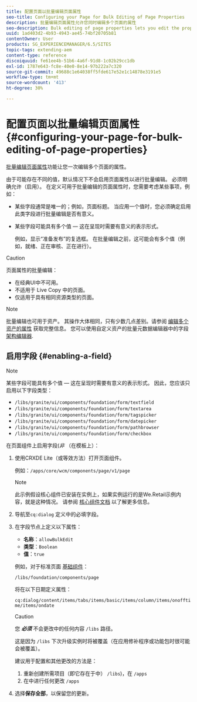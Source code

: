 ```yaml
---
title: 配置页面以批量编辑页面属性
seo-title: Configuring your Page for Bulk Editing of Page Properties
description: 批量编辑页面属性允许您同时编辑多个页面的属性
seo-description: Bulk editing of page properties lets you edit the properties of multiple pages at once
uuid: 1ad403d2-4b93-4943-ae45-74bf20705b81
contentOwner: User
products: SG_EXPERIENCEMANAGER/6.5/SITES
topic-tags: extending-aem
content-type: reference
discoiquuid: fe61ee4b-51b6-4a6f-91d8-1c02b29cc1db
exl-id: 1787e643-fc8e-40e0-8e14-97b222a7c320
source-git-commit: 49688c1e64038ff5fde617e52e1c14878e3191e5
workflow-type: tm+mt
source-wordcount: '413'
ht-degree: 30%

---
```


# 配置页面以批量编辑页面属性 {#configuring-your-page-for-bulk-editing-of-page-properties}

[批量编辑页面属性](/help/sites-authoring/editing-page-properties.md#from-the-sites-console-multiple-pages)功能让您一次编辑多个页面的属性。

由于可能存在不同的值，默认情况下不会启用页面属性以进行批量编辑。 必须明确允许（启用）。 在定义可用于批量编辑的页面属性时，您需要考虑某些事项，例如：

* 某些字段通常是唯一的；例如，页面标题。 当应用一个值时，您必须确定启用此类字段进行批量编辑是否有意义。
* 某些字段可能具有多个值 — 这在呈现时需要有意义的表示形式。

  例如，显示“准备发布”的复选框。 在批量编辑之前，这可能会有多个值（例如，就绪、正在审核、正在进行）。

>[!CAUTION]
>
>页面属性的批量编辑：
>
>* 在经典UI中不可用。
>* 不适用于 Live Copy 中的页面。
>* 仅适用于具有相同资源类型的页面。
>

>[!NOTE]
>
>批量编辑也可用于资产。 其操作大体相同，只有少数几点差别。请参阅 [编辑多个资产的属性](/help/assets/metadata.md) 获取完整信息。 您可以使用自定义资产的批量元数据编辑器中的字段 [架构编辑器](/help/assets/metadata-schemas.md).

## 启用字段 {#enabling-a-field}

>[!NOTE]
>
>某些字段可能具有多个值 — 这在呈现时需要有意义的表示形式。 因此，您应该只启用以下字段类型：
>
>* `/libs/granite/ui/components/foundation/form/textfield`
>* `/libs/granite/ui/components/foundation/form/textarea`
>* `/libs/granite/ui/components/foundation/form/tagspicker`
>* `/libs/granite/ui/components/foundation/form/datepicker`
>* `/libs/granite/ui/components/foundation/form/pathbrowser`
>* `/libs/granite/ui/components/foundation/form/checkbox`
>

在页面组件上启用字段(*非* （在模板上）：

1. 使用CRXDE Lite（或等效方法）打开页面组件。

   例如：`/apps/core/wcm/components/page/v1/page`

   >[!NOTE]
   >
   >此示例假设核心组件已安装在实例上，如果实例运行的是We.Retail示例内容，就是这种情况。 请参阅 [核心组件文档](https://experienceleague.adobe.com/docs/experience-manager-core-components/using/introduction.html) 以了解更多信息。

1. 导航至`cq:dialog` 定义中的必填字段。
1. 在字段节点上定义以下属性：

   * **名称**：`allowBulkEdit`
   * **类型**：`Boolean`
   * **值**：`true`

   例如，对于标准页面 [基础组件](/help/sites-authoring/default-components-foundation.md)：

   `/libs/foundation/components/page`

   将在以下日期定义属性：

   `cq:dialog/content/items/tabs/items/basic/items/column/items/onofftime/items/ondate`

   >[!CAUTION]
   >
   >您 ***必须*** 不会更改中的任何内容 `/libs` 路径。
   >
   >这是因为 `/libs` 下次升级实例时将被覆盖（在应用修补程序或功能包时很可能会被覆盖）。
   >
   >建议用于配置和其他更改的方法是：
   >
   >    1. 重新创建所需项目（即它存在于中） `/libs`)，在 `/apps`
   >    1. 在中进行任何更改 `/apps`

1. 选择&#x200B;**保存全部**，以保留您的更新。
